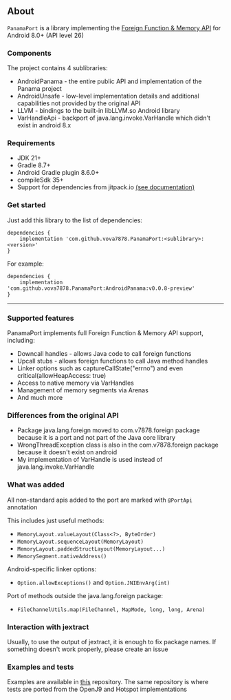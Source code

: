 ## About

`PanamaPort` is a library implementing the [Foreign Function & Memory API](https://openjdk.org/jeps/454) for Android 8.0+ (API level 26)

### Components

The project contains 4 sublibraries:

- AndroidPanama - the entire public API and implementation of the Panama project
- AndroidUnsafe - low-level implementation details and additional capabilities not provided by the original API
- LLVM - bindings to the built-in libLLVM.so Android library
- VarHandleApi - backport of java.lang.invoke.VarHandle which didn't exist in android 8.x

### Requirements

- JDK 21+
- Gradle 8.7+
- Android Gradle plugin 8.6.0+
- compileSdk 35+
- Support for dependencies from jitpack.io [(see documentation)](https://docs.jitpack.io/)

### Get started

Just add this library to the list of dependencies:

```
dependencies {
    implementation 'com.github.vova7878.PanamaPort:<sublibrary>:<version>'
}
```

For example:

```
dependencies {
    implementation 'com.github.vova7878.PanamaPort:AndroidPanama:v0.0.8-preview'
}
```

---

### Supported features

PanamaPort implements full Foreign Function & Memory API support, including:

- Downcall handles - allows Java code to call foreign functions
- Upcall stubs - allows foreign functions to call Java method handles
- Linker options such as captureCallState("errno") and even critical(allowHeapAccess: true)
- Access to native memory via VarHandles
- Management of memory segments via Arenas
- And much more

### Differences from the original API

- Package java.lang.foreign moved to com.v7878.foreign package because it is a port and not part of the Java core library
- WrongThreadException class is also in the com.v7878.foreign package because it doesn't exist on android
- My implementation of VarHandle is used instead of java.lang.invoke.VarHandle

### What was added

All non-standard apis added to the port are marked with `@PortApi` annotation

This includes just useful methods:

- `MemoryLayout.valueLayout(Class<?>, ByteOrder)`
- `MemoryLayout.sequenceLayout(MemoryLayout)`
- `MemoryLayout.paddedStructLayout(MemoryLayout...)`
- `MemorySegment.nativeAddress()`

Android-specific linker options:

- `Option.allowExceptions()` and `Option.JNIEnvArg(int)`

Port of methods outside the java.lang.foreign package:

- `FileChannelUtils.map(FileChannel, MapMode, long, long, Arena)`

### Interaction with jextract

Usually, to use the output of jextract, it is enough to fix package names. If something doesn't work properly, please create an issue

### Examples and tests

Examples are available in [this](https://github.com/vova7878/PanamaExamples) repository. The same repository is where tests are ported from the OpenJ9 and Hotspot implementations
